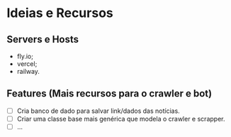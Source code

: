# Ideias e Recursos

## Servers e Hosts

* fly.io;
* vercel;
* railway.

## Features (Mais recursos para o crawler e bot)

- [ ] Cria banco de dado para salvar link/dados das notícias.
- [ ] Criar uma classe base mais genérica que modela o crawler e scrapper.
- [ ] ...
